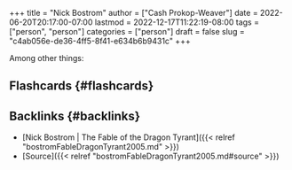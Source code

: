 +++
title = "Nick Bostrom"
author = ["Cash Prokop-Weaver"]
date = 2022-06-20T20:17:00-07:00
lastmod = 2022-12-17T11:22:19-08:00
tags = ["person", "person"]
categories = ["person"]
draft = false
slug = "c4ab056e-de36-4ff5-8f41-e634b6b9431c"
+++

Among other things:


## Flashcards {#flashcards}


## Backlinks {#backlinks}

-   [Nick Bostrom | The Fable of the Dragon Tyrant]({{< relref "bostromFableDragonTyrant2005.md" >}})
-   [Source]({{< relref "bostromFableDragonTyrant2005.md#source" >}})

